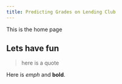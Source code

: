```yaml
---
title: Predicting Grades on Lending Club
---
```


This is the home page

## Lets have fun

>here is a quote

Here is *emph* and **bold**.

